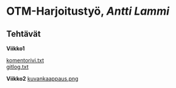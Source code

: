 # OTM-Harjoitustyö,  *Antti Lammi*
## Tehtävät
**Viikko1**  
  
[komentorivi.txt](https://github.com/AnttiLammi/otm-harjoitustyo/blob/master/laskarit/komentorivi.txt)  
[gitlog.txt](https://github.com/AnttiLammi/otm-harjoitustyo/blob/master/laskarit/gitlog.txt)

**Viikko2**
[kuvankaappaus.png](https://github.com/AnttiLammi/otm-harjoitustyo/blob/master/laskarit/viikko2/Screenshot%20from%202018-03-27%2015-34-04.png)
